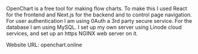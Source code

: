 OpenChart is a free tool for making flow charts.
To make this I used React for the frontend and Next.js for the backend and to control page navigation.
For user authentication I am using 0Auth a 3rd party secure service. 
For the database I am using MySQL.
I set up my own server using Linode cloud services, and set up an https NGINX web server on it.

Website URL:
openchart.online
